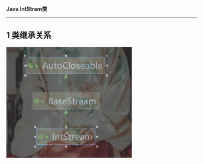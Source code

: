 **Java IntStram类**

---

## 1 类继承关系

<img src="PIC/image-20220110101044239.png" alt="image-20220110101044239" style="zoom: 67%;" />

















